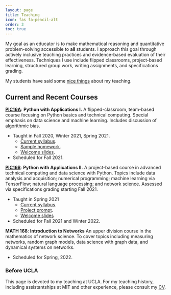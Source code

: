 ```yaml
---
layout: page
title: Teaching
icon: fas fa-pencil-alt
order: 3
toc: true
---
```



My goal as an educator is to make mathematical reasoning and quantitative problem-solving accessible to **all** students. I approach this goal through actively inclusive teaching practices and evidence-based evaluation of their effectiveness. Techniques I use include flipped classrooms, project-based learning, structured group work, writing assignments, and specifications grading. 

My students have said some [nice things](/feedback) about my teaching. 

## Current and Recent Courses


**[PIC16A](https://philchodrow.github.io/PIC16A/)**: **Python with Applications I.** A flipped-classroom, team-based course focusing on Python basics and technical computing. Special emphasis on data science and machine learning. Includes discussion of algorithmic bias. 
- Taught in Fall 2020, Winter 2021, Spring 2021. 
  - [Current syllabus](https://philchodrow.github.io/PIC16A/syllabus/).
  - [Sample homework](https://nbviewer.jupyter.org/github/PhilChodrow/PIC16A/blob/master/homework/HW6.ipynb).
  - [Welcome slides](https://docs.google.com/presentation/d/1NOGF9BlrDA6n46Jo-rHM2MMb8nfBwh1IDQKHcaOI3ZQ/edit?usp=sharing).
- Scheduled for Fall 2021.

**[PIC16B](https://philchodrow.github.io/PIC16B/)**: **Python with Applications II.** A project-based course in advanced technical computing and data science with Python. Topics include data analysis and acquisition; numerical programming; machine learning via TensorFlow; natural language processing; and network science. Assessed via specifications grading starting Fall 2021. 
- Taught in Spring 2021
  - [Current syllabus](https://philchodrow.github.io/PIC16B/syllabus/).
  - [Project prompt](https://philchodrow.github.io/PIC16B/project/).
  - [Welcome slides](https://docs.google.com/presentation/d/16IlDaFOV_LWGtOOuZdc8AP6H6ixeAaQM-2JWrhgujHc/edit?usp=sharing)
- Scheduled for Fall 2021 and Winter 2022. 

**MATH 168**: **Introduction to Networks** An upper division course in the mathematics of network science. To cover topics including measuring networks, random graph models, data science with graph data, and dynamical systems on networks. 
- Scheduled for Spring, 2022. 

### Before UCLA

This page is devoted to my teaching at UCLA. For my teaching history, including assistantships at MIT and other experience, please consult my [CV](https://philchodrow.github.io/CV/cv.pdf). 